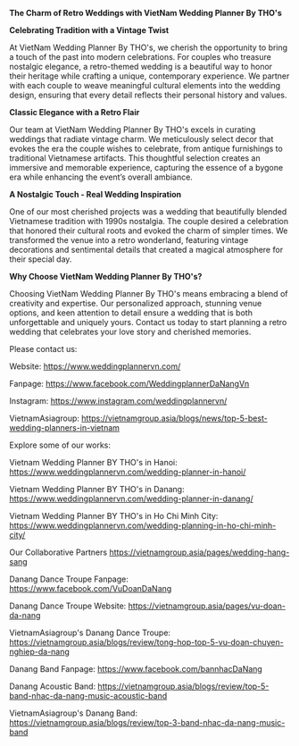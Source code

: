 **The Charm of Retro Weddings with VietNam Wedding Planner By THO's**

**Celebrating Tradition with a Vintage Twist**

At VietNam Wedding Planner By THO's, we cherish the opportunity to bring a touch of the past into modern celebrations. For couples who treasure nostalgic elegance, a retro-themed wedding is a beautiful way to honor their heritage while crafting a unique, contemporary experience. We partner with each couple to weave meaningful cultural elements into the wedding design, ensuring that every detail reflects their personal history and values.

**Classic Elegance with a Retro Flair**

Our team at VietNam Wedding Planner By THO's excels in curating weddings that radiate vintage charm. We meticulously select decor that evokes the era the couple wishes to celebrate, from antique furnishings to traditional Vietnamese artifacts. This thoughtful selection creates an immersive and memorable experience, capturing the essence of a bygone era while enhancing the event’s overall ambiance.

**A Nostalgic Touch - Real Wedding Inspiration**

One of our most cherished projects was a wedding that beautifully blended Vietnamese tradition with 1990s nostalgia. The couple desired a celebration that honored their cultural roots and evoked the charm of simpler times. We transformed the venue into a retro wonderland, featuring vintage decorations and sentimental details that created a magical atmosphere for their special day.

**Why Choose VietNam Wedding Planner By THO's?**

Choosing VietNam Wedding Planner By THO's means embracing a blend of creativity and expertise. Our personalized approach, stunning venue options, and keen attention to detail ensure a wedding that is both unforgettable and uniquely yours. Contact us today to start planning a retro wedding that celebrates your love story and cherished memories.

Please contact us:

Website: https://www.weddingplannervn.com/

Fanpage: https://www.facebook.com/WeddingplannerDaNangVn

Instagram: https://www.instagram.com/weddingplannervn/

VietnamAsiagroup:
https://vietnamgroup.asia/blogs/news/top-5-best-wedding-planners-in-vietnam

Explore some of our works:

Vietnam Wedding Planner BY THO's in Hanoi: https://www.weddingplannervn.com/wedding-planner-in-hanoi/

Vietnam Wedding Planner BY THO's in Danang: https://www.weddingplannervn.com/wedding-planner-in-danang/

Vietnam Wedding Planner BY THO's in Ho Chi Minh City: https://www.weddingplannervn.com/wedding-planning-in-ho-chi-minh-city/

Our Collaborative Partners
https://vietnamgroup.asia/pages/wedding-hang-sang

Danang Dance Troupe Fanpage: https://www.facebook.com/VuDoanDaNang

Danang Dance Troupe Website: https://vietnamgroup.asia/pages/vu-doan-da-nang

VietnamAsiagroup's Danang Dance Troupe: https://vietnamgroup.asia/blogs/review/tong-hop-top-5-vu-doan-chuyen-nghiep-da-nang

Danang Band Fanpage: https://www.facebook.com/bannhacDaNang

Danang Acoustic Band: https://vietnamgroup.asia/blogs/review/top-5-band-nhac-da-nang-music-acoustic-band

VietnamAsiagroup's Danang Band: https://vietnamgroup.asia/blogs/review/top-3-band-nhac-da-nang-music-band
